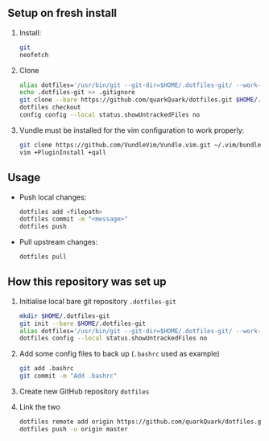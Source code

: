 ## Setup on fresh install

1.  Install:
    ````bash
    git
    neofetch
    ````

2.  Clone

    ````bash
    alias dotfiles='/usr/bin/git --git-dir=$HOME/.dotfiles-git/ --work-tree=$HOME'
    echo .dotfiles-git >> .gitignore
    git clone --bare https://github.com/quarkQuark/dotfiles.git $HOME/.dotfiles-git
    dotfiles checkout
    config config --local status.showUntrackedFiles no
    ````
    
3.  Vundle must be installed for the vim configuration to work properly:
    ````bash
    git clone https://github.com/VundleVim/Vundle.vim.git ~/.vim/bundle/Vundle.vim
    vim +PluginInstall +qall
    ````

## Usage

*   Push local changes:
    ````bash
    dotfiles add <filepath>
    dotfiles commit -m "<message>"
    dotfiles push
    ````
*   Pull upstream changes:
    ````bash
    dotfiles pull
    ````

## How this repository was set up

1.  Initialise local bare git repository `.dotfiles-git`

    ````bash
    mkdir $HOME/.dotfiles-git
    git init --bare $HOME/.dotfiles-git
    alias dotfiles='/usr/bin/git --git-dir=$HOME/.dotfiles-git/ --work-tree=$HOME'
    dotfiles config --local status.showUntrackedFiles no
    ````

2.  Add some config files to back up (`.bashrc` used as example)

    ````bash
    git add .bashrc
    git commit -m "Add .bashrc"
    ````

3.  Create new GitHub repository `dotfiles`

4.  Link the two

    ````bash
    dotfiles remote add origin https://github.com/quarkQuark/dotfiles.git
    dotfiles push -u origin master
    ````
